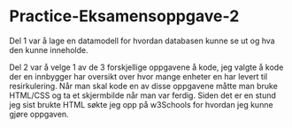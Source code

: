 # Practice-Eksamensoppgave-2
Del 1 var å lage en datamodell for hvordan databasen kunne se ut og hva den kunne inneholde.

Del 2 var å velge 1 av de 3 forskjellige oppgavene å kode, jeg valgte å kode der en innbygger har oversikt over hvor mange enheter en har levert til resirkulering. Når man skal kode en av disse oppgavene måtte man bruke HTML/CSS og ta et skjermbilde når man var ferdig.
Siden det er en stund jeg sist brukte HTML søkte jeg opp på w3Schools for hvordan jeg kunne gjøre oppgaven.